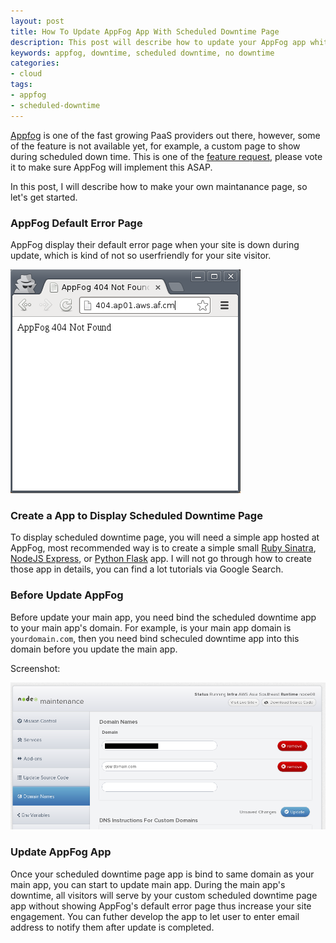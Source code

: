 ```yaml
---
layout: post
title: How To Update AppFog App With Scheduled Downtime Page
description: This post will describe how to update your AppFog app whith scheduled downtime with a temporary page to avoid display ugly AppFog default error page.
keywords: appfog, downtime, scheduled downtime, no downtime
categories:
- cloud
tags:
- appfog
- scheduled-downtime
---
```


[Appfog][appfog] is one of the fast growing PaaS providers out there, however, some of the feature is not available yet, for example, a custom page to show during scheduled down time. This is one of the [feature request][maintenance-mode], please vote it to make sure AppFog will implement this ASAP.


In this post, I will describe how to make your own maintanance page, so let's get started.

<!--more-->

### AppFog Default Error Page
AppFog display their default error page when your site is down during update, which is kind of not so userfriendly for your site visitor.

![AppFog Default Error Page](/img/posts/appfog-404.png "AppFog Default Error Page")


### Create a App to Display Scheduled Downtime Page
To display scheduled downtime page, you will need a simple app hosted at AppFog, most recommended way is to create a simple small [Ruby Sinatra][sinatra], [NodeJS Express][express], or [Python Flask][flask] app. I will not go through how to create those app in details, you can find a lot tutorials via Google Search.

### Before Update AppFog
Before update your main app, you need bind the scheduled downtime app to your main app's domain. For example, is your main app domain is `yourdomain.com`, then you need bind scheculed downtime app into this domain before you update the main app.


Screenshot:

![AppFog Custom Downtime Page](/img/posts/appfog-downtime-custom-page.png "AppFog Custom Downtime Page")


### Update AppFog App
Once your scheduled downtime page app is bind to same domain as your main app, you can start to update main app. During the main app's downtime, all visitors will serve by your custom scheduled downtime page app without showing AppFog's default error page thus increase your site engagement. You can futher develop the app to let user to enter email address to notify them after update is completed.



[appfog]: http://www.appfog.com/
[maintenance-mode]: http://feedback.appfog.com/forums/171983-appfog/suggestions/3563669-maintenance-mode
[sinatra]: http://www.sinatrarb.com/
[express]: http://expressjs.com/
[flask]: http://flask.pocoo.org/